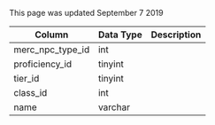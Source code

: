 This page was updated September 7 2019

| Column           | Data Type | Description |
| ---------------- | --------- | ----------- |
| merc_npc_type_id | int       |             |
| proficiency_id   | tinyint   |             |
| tier_id          | tinyint   |             |
| class_id         | int       |             |
| name             | varchar   |             |